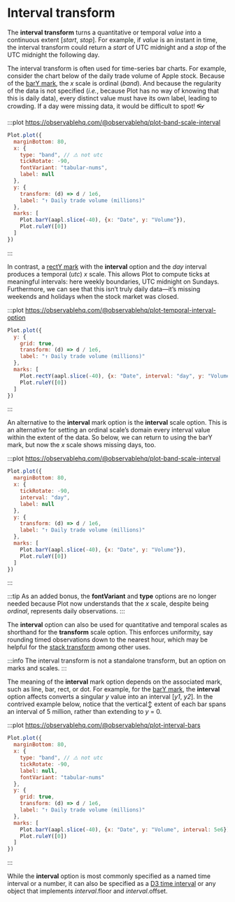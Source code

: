 <script setup>

import * as Plot from "@observablehq/plot";
import * as d3 from "d3";
import aapl from "../data/aapl.ts";

</script>

# Interval transform

The **interval transform** turns a quantitative or temporal *value* into a continuous extent [*start*, *stop*]. For example, if *value* is an instant in time, the interval transform could return a *start* of UTC midnight and a *stop* of the UTC midnight the following day.

The interval transform is often used for time-series bar charts. For example, consider the chart below of the daily trade volume of Apple stock. Because of the [barY mark](../marks/bar.md), the *x* scale is ordinal (*band*). And because the regularity of the data is not specified (*i.e.*, because Plot has no way of knowing that this is daily data), every distinct value must have its own label, leading to crowding. If a day were missing data, it would be difficult to spot! 👓

:::plot https://observablehq.com/@observablehq/plot-band-scale-interval
```js
Plot.plot({
  marginBottom: 80,
  x: {
    type: "band", // ⚠️ not utc
    tickRotate: -90,
    fontVariant: "tabular-nums",
    label: null
  },
  y: {
    transform: (d) => d / 1e6,
    label: "↑ Daily trade volume (millions)"
  },
  marks: [
    Plot.barY(aapl.slice(-40), {x: "Date", y: "Volume"}),
    Plot.ruleY([0])
  ]
})
```
:::

In contrast, a [rectY mark](../marks/rect.md) with the **interval** option and the *day* interval produces a temporal (*utc*) *x* scale. This allows Plot to compute ticks at meaningful intervals: here weekly boundaries, UTC midnight on Sundays. Furthermore, we can see that this isn’t truly daily data—it’s missing weekends and holidays when the stock market was closed.

:::plot https://observablehq.com/@observablehq/plot-temporal-interval-option
```js
Plot.plot({
  y: {
    grid: true,
    transform: (d) => d / 1e6,
    label: "↑ Daily trade volume (millions)"
  },
  marks: [
    Plot.rectY(aapl.slice(-40), {x: "Date", interval: "day", y: "Volume"}),
    Plot.ruleY([0])
  ]
})
```
:::

An alternative to the **interval** mark option is the **interval** scale option. This is an alternative for setting an ordinal scale’s domain every interval value within the extent of the data. So below, we can return to using the barY mark, but now the *x* scale shows missing days, too.

:::plot https://observablehq.com/@observablehq/plot-band-scale-interval
```js
Plot.plot({
  marginBottom: 80,
  x: {
    tickRotate: -90,
    interval: "day",
    label: null
  },
  y: {
    transform: (d) => d / 1e6,
    label: "↑ Daily trade volume (millions)"
  },
  marks: [
    Plot.barY(aapl.slice(-40), {x: "Date", y: "Volume"}),
    Plot.ruleY([0])
  ]
})
```
:::

:::tip
As an added bonus, the **fontVariant** and **type** options are no longer needed because Plot now understands that the *x* scale, despite being *ordinal*, represents daily observations.
:::

The **interval** option can also be used for quantitative and temporal scales as shorthand for the **transform** scale option. This enforces uniformity, say rounding timed observations down to the nearest hour, which may be helpful for the [stack transform](./stack.md) among other uses.

:::info
The interval transform is not a standalone transform, but an option on marks and scales.
:::

The meaning of the **interval** mark option depends on the associated mark, such as line, bar, rect, or dot. For example, for the [barY mark](../marks/bar.md), the **interval** option affects converts a singular *y* value into an interval [*y1*, *y2*]. In the contrived example below, notice that the vertical↕︎ extent of each bar spans an interval of 5 million, rather than extending to *y* = 0.

:::plot https://observablehq.com/@observablehq/plot-interval-bars
```js
Plot.plot({
  marginBottom: 80,
  x: {
    type: "band", // ⚠️ not utc
    tickRotate: -90,
    label: null,
    fontVariant: "tabular-nums"
  },
  y: {
    grid: true,
    transform: (d) => d / 1e6,
    label: "↑ Daily trade volume (millions)"
  },
  marks: [
    Plot.barY(aapl.slice(-40), {x: "Date", y: "Volume", interval: 5e6}),
    Plot.ruleY([0])
  ]
})
```
:::

While the **interval** option is most commonly specified as a named time interval or a number, it can also be specified as a [D3 time interval](https://github.com/d3/d3-time/blob/main/README.md#api-reference) or any object that implements *interval*.floor and *interval*.offset.
